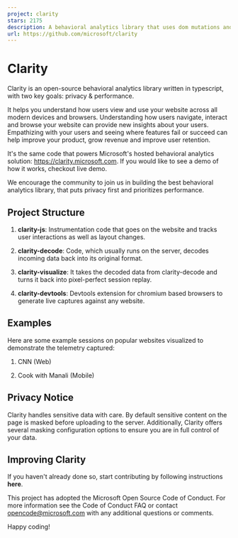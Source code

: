 ```yaml
---
project: clarity
stars: 2175
description: A behavioral analytics library that uses dom mutations and user interactions to generate aggregated insights.
url: https://github.com/microsoft/clarity
---
```


Clarity
=======

Clarity is an open-source behavioral analytics library written in typescript, with two key goals: privacy & performance.

It helps you understand how users view and use your website across all modern devices and browsers. Understanding how users navigate, interact and browse your website can provide new insights about your users. Empathizing with your users and seeing where features fail or succeed can help improve your product, grow revenue and improve user retention.

It's the same code that powers Microsoft's hosted behavioral analytics solution: https://clarity.microsoft.com. If you would like to see a demo of how it works, checkout live demo.

We encourage the community to join us in building the best behavioral analytics library, that puts privacy first and prioritizes performance.

Project Structure
-----------------

1.  **clarity-js**: Instrumentation code that goes on the website and tracks user interactions as well as layout changes.
    
2.  **clarity-decode**: Code, which usually runs on the server, decodes incoming data back into its original format.
    
3.  **clarity-visualize**: It takes the decoded data from clarity-decode and turns it back into pixel-perfect session replay.
    
4.  **clarity-devtools**: Devtools extension for chromium based browsers to generate live captures against any website.
    

Examples
--------

Here are some example sessions on popular websites visualized to demonstrate the telemetry captured:

1.  CNN (Web)  
    
2.  Cook with Manali (Mobile)  
    

Privacy Notice
--------------

Clarity handles sensitive data with care. By default sensitive content on the page is masked before uploading to the server. Additionally, Clarity offers several masking configuration options to ensure you are in full control of your data.

Improving Clarity
-----------------

If you haven't already done so, start contributing by following instructions **here**.

This project has adopted the Microsoft Open Source Code of Conduct. For more information see the Code of Conduct FAQ or contact opencode@microsoft.com with any additional questions or comments.

Happy coding!
